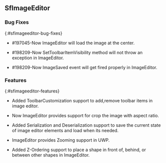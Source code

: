 ## SfImageEditor

### Bug Fixes

{:#sfimageeditor-bug-fixes}

* \#197045-Now ImageEditor will load the image at the center.

* \#198209-Now SetToolbarItemVisibility method will not throw an exception in ImageEditor.

* \#198209-Now ImageSaved event will get fired properly in ImageEditor. 



### Features

{:#sfimageeditor-features}

*  Added ToolbarCustomization support to add,remove toolbar items in image editor.

 *  Now ImageEditor provides support for crop the image with aspect ratio.
 
 *  Added Serialization and Deserialization support to save the current state of image editor elements and load  when its needed.
 
 * ImageEditor provides Zooming support in UWP.

 * Added Z-Ordering support to place a shape in front of, behind, or between other shapes in ImageEditor. 